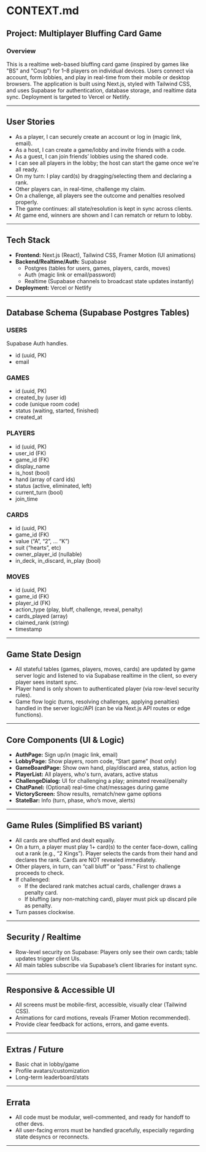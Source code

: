 # CONTEXT.md

## Project: Multiplayer Bluffing Card Game

### Overview

This is a realtime web-based bluffing card game (inspired by games like "BS" and "Coup") for 1–8 players on individual devices. Users connect via account, form lobbies, and play in real-time from their mobile or desktop browsers. The application is built using Next.js, styled with Tailwind CSS, and uses Supabase for authentication, database storage, and realtime data sync. Deployment is targeted to Vercel or Netlify.

---

## User Stories

- As a player, I can securely create an account or log in (magic link, email).
- As a host, I can create a game/lobby and invite friends with a code.
- As a guest, I can join friends’ lobbies using the shared code.
- I can see all players in the lobby; the host can start the game once we're all ready.
- On my turn: I play card(s) by dragging/selecting them and declaring a rank.
- Other players can, in real-time, challenge my claim.
- On a challenge, all players see the outcome and penalties resolved properly.
- The game continues: all state/resolution is kept in sync across clients.
- At game end, winners are shown and I can rematch or return to lobby.

---

## Tech Stack

- **Frontend:** Next.js (React), Tailwind CSS, Framer Motion (UI animations)
- **Backend/Realtime/Auth:** Supabase
    - Postgres (tables for users, games, players, cards, moves)
    - Auth (magic link or email/password)
    - Realtime (Supabase channels to broadcast state updates instantly)
- **Deployment:** Vercel or Netlify

---

## Database Schema (Supabase Postgres Tables)

### USERS

Supabase Auth handles.
- id (uuid, PK)
- email

### GAMES

- id (uuid, PK)
- created_by (user id)
- code (unique room code)
- status (waiting, started, finished)
- created_at

### PLAYERS

- id (uuid, PK)
- user_id (FK)
- game_id (FK)
- display_name
- is_host (bool)
- hand (array of card ids)
- status (active, eliminated, left)
- current_turn (bool)
- join_time

### CARDS

- id (uuid, PK)
- game_id (FK)
- value (“A”, “2”, … “K”)
- suit (“hearts”, etc)
- owner_player_id (nullable)
- in_deck, in_discard, in_play (bool)

### MOVES

- id (uuid, PK)
- game_id (FK)
- player_id (FK)
- action_type (play, bluff, challenge, reveal, penalty)
- cards_played (array)
- claimed_rank (string)
- timestamp

---

## Game State Design

- All stateful tables (games, players, moves, cards) are updated by game server logic and listened to via Supabase realtime in the client, so every player sees instant sync.
- Player hand is only shown to authenticated player (via row-level security rules).
- Game flow logic (turns, resolving challenges, applying penalties) handled in the server logic/API (can be via Next.js API routes or edge functions).

---

## Core Components (UI & Logic)

- **AuthPage:** Sign up/in (magic link, email)
- **LobbyPage:** Show players, room code, “Start game” (host only)
- **GameBoardPage:** Show own hand, play/discard area, status, action log
- **PlayerList:** All players, who's turn, avatars, active status
- **ChallengeDialog:** UI for challenging a play; animated reveal/penalty
- **ChatPanel:** (Optional) real-time chat/messages during game
- **VictoryScreen:** Show results, rematch/new game options
- **StateBar:** Info (turn, phase, who’s move, alerts)

---

## Game Rules (Simplified BS variant)

- All cards are shuffled and dealt equally.
- On a turn, a player must play 1+ card(s) to the center face-down, calling out a rank (e.g., “2 Kings”). Player selects the cards from their hand and declares the rank. Cards are NOT revealed immediately.
- Other players, in turn, can “call bluff” or “pass.” First to challenge proceeds to check.
- If challenged:
    - If the declared rank matches actual cards, challenger draws a penalty card.
    - If bluffing (any non-matching card), player must pick up discard pile as penalty.
- Turn passes clockwise.

---

## Security / Realtime

- Row-level security on Supabase: Players only see their own cards; table updates trigger client UIs.
- All main tables subscribe via Supabase’s client libraries for instant sync.

---

## Responsive & Accessible UI

- All screens must be mobile-first, accessible, visually clear (Tailwind CSS).
- Animations for card motions, reveals (Framer Motion recommended).
- Provide clear feedback for actions, errors, and game events.

---

## Extras / Future

- Basic chat in lobby/game
- Profile avatars/customization
- Long-term leaderboard/stats

---

## Errata

- All code must be modular, well-commented, and ready for handoff to other devs.
- All user-facing errors must be handled gracefully, especially regarding state desyncs or reconnects.

---